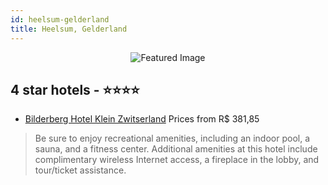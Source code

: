 ```yaml
---
id: heelsum-gelderland
title: Heelsum, Gelderland
---
```


<center><img src="https://i.travelapi.com/hotels/1000000/10000/1800/1761/a279bf6d_z.jpg" alt="Featured Image" /></center>


##  4 star hotels - ⭐️⭐️⭐️⭐️

-    [Bilderberg Hotel Klein Zwitserland](https://us.hurb.com/hotels/heelsum/bilderberg-hotel-klein-zwitserland-JNP-JP073627?cmp=18055) Prices from R$ 381,85
   > Be sure to enjoy recreational amenities, including an indoor pool, a sauna, and a fitness center. Additional amenities at this hotel include complimentary wireless Internet access, a fireplace in the lobby, and tour/ticket assistance.
